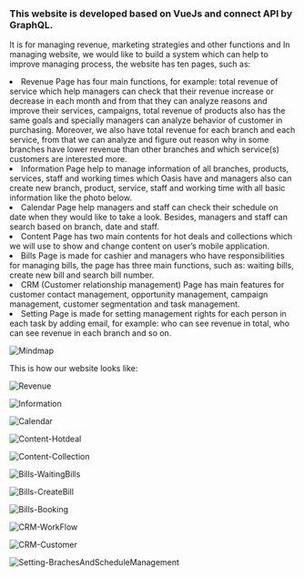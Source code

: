 
<h3> This website is developed based on VueJs and connect API by GraphQL.</h3>

It is for managing revenue, marketing strategies and other functions and In managing website, we would like to build a system which can help to improve managing process, the website has ten pages, such as:
  <li> Revenue Page has four main functions, for example: total revenue of service which help managers can check that their revenue increase or decrease in each month and from that they can analyze reasons and improve their services, campaigns, total revenue of products also has the same goals and specially managers can analyze behavior of customer in purchasing. Moreover, we also have total revenue for each branch and each service, from that we can analyze and figure out reason why in some branches have lower revenue than other branches and which service(s) customers are interested more. </li>
 <li> Information Page help to manage information of all branches, products, services, staff and working times which Oasis have and managers also can create new branch, product, service, staff and working time with all basic information like the photo below. </li>
 <li> Calendar Page help managers and staff can check their schedule on date when they would like to take a look. Besides, managers and staff can search based on branch, date and staff. </li>
 <li> Content Page has two main contents for hot deals and collections which we will use to show and change content on user’s mobile application.</li>
 <li> Bills Page is made for cashier and managers who have responsibilities for managing bills, the page has three main functions, such as: waiting bills, create new bill and search bill number. </li>
 <li> CRM (Customer relationship management) Page has main features for customer contact management, opportunity management, campaign management, customer segmentation and task management. </li>
 <li> Setting Page is made for setting management rights for each person in each task by adding email, for example: who can see revenue in total, who can see revenue in each branch and so on. </li>
 
 ![Mindmap]()
 
 This is how our website looks like:
 
![Revenue](https://lh3.googleusercontent.com/6unHfm2O2AcqXAC7WDQMS8BXb6jYJDSNq27ysSHvmKOm7KiZpbCvJLTfdK89rzqKmDnm6c-UKrNsXd7mm5nCDAehZGch98s1bmfDzAitPNLn-3zxog1aNENn_3f5pD1ZQVCqjaNChsravvIMT28rQvYtmmh8xON_WPhac2Ha3yk6qykGH83Q_MQlKFNr0zFYDDQSheVDCU0RxkRV6KNsSnkiUXxBaS3kHoVxIJnC5JqRqVJpbXOrhTVYMAEtHbuJ77TtTU_wdEJT-A4-ZcJAXmJ85X9PjxQoLqQYMeIvG1QkSG20ATaZuVA798dPKnMPiCfeh_Uh2DDRLJgCfF2zHBXJQAm0ZgHo77SoiS1odQMpxY_EkzJ1iv0PQ4dTcqnXEHudbFnG28-1Nki2sUo8KnIbgzaO9OKoUaHIP9Qg15coE3XjP6Dtg90Yxlw_UmseDVjZxO5fUdIiI-OVdc4VWHFl6HzcSJ-7V6R-yI3oXwOpwg0UodGIak8ZcVatA03EfReKIUoDA5NFE633-vXXzQbCa2UCdZ34DDznl0lH7QNTNUqDEng_3W8cIo6RvhXaReVsw9JJyWTVYKZnMXYXyK0BMFX8FMkhbLlpYAnP-3eMawMyC5QvbghpnNR7cj_Reb6Sh--leTssQGbgWUWhRbNnYi-E86zbkDbVyT3dpDnqWiADyBvbh7aXm0ftCA=w610-h896-no)

![Information](https://lh3.googleusercontent.com/mXQ_HwwhyPrBAecOmlZUIcMaxMzrNwcLXi8ZGYKD8u5xI__ECpn8yCJo_JwmHRsHUtx6wGFIg-ylxATXvhS2eRfBPzohtwgYtP-HtSYj6sZHac8I_SHLOoFmUQk4zmTzhRdI8-nHLxRTmY1RDKVVMiYPSiq4WIzXaRYcI2qePboYoshfhoxSN2CAOUY6zkL7Z3lsNsWFtEgIZFchSUFDALNF71cFz99dWec3qvS0U9_AOYIVEZPr_KovLIt6zFK-AxrxxAM5dZAasNKmRs2nlW1H-ySmuE2VKkKuzPAt4IoCaJPQmaqpZSURsgNKmPjclsj0jUr4MQvc0y8PYZ7udxzs1MSG12b4iQ3Wp7YRSRxAio__tzJjBwDZetkI9we68kBtphy2k4ddvzs5GLG1bQWguDMBzO1y13_fjWiEUV36lYP0yL_a-xttQz9iokGpDKhhMf4wmYL__HR_DKb1zXZkbiCbi887sAYStrg8xl5sHz92nEW6AC7EI8PxUTCQss_6LbGk8iJKqsl3yHxtaVOjj8jEcLLa8uhaMtH5F0teM278M1voGadmg21rljb9g6-eX1op66MS10wsHkaJOeMaMKy3dBSex82494K7uLe1oNRrHZxbAg_gtRHLe5wqQV7dkaS_wNSowN_HKzL7ef_Dc5il70Guu4RQZN7GUA1Eu847WlBxE1UkJAzKUQ=w610-h896-no)

![Calendar](https://lh3.googleusercontent.com/6Ic_MRrWd9wcJTEYz2RQ2FKPt3kNMIPq3rQtBGZ6sX0g2Ldaf-AATXzdqimiK-EQydjJsy9YQIlpIhDk506DG6LaiRn3S1bGAPo57uv2pLau9coK8DC6zYze6dVVqNsWkLRTtWYb817Yk8Mj9x8tjqlA51E0S5FfFWWpc9Hq3mXGDdES_behR7ADFTe4Oy5QyJgg3Knbn6pLdj-3_m9w4VdCByBc0DYPaz7niYCaKQ9qgvXrTYbMrsoSyMEI78FNCAiFM4vNXu_84ICjgo7cr1ZNNKR5efGnISlkYiC7N4Nzm8rbnuZoFJttpOgWpJ4HrvU9o5oPx0YhlfxdgN3QXSNRsWB7j3xB1lL7iu9j5fF83NOuN32xxZI8GUs1rdmRW8rZSuF0Yzg5pj3YLOcuaHHSe-KIfD2K82xVQFRuFLR49Bh2l_GUf5LJbUgS0cHaB37XVrcDg4Jn1u9xh2IbkTZH4wY3MCRS96bYSYwjVs_V3Yc5msrfSdsZv2YnAth3-ZtDEd9tS-h144E5LsYmjP35IRwc0hOc6cZ7cwPvl_7bpea6rHUIiH8ZY8KkfnR7dxqDnMF-uFJY-4oUR7U2In3Y1vhQF50D5AhluVWVUtkx2KLhIUEHXbWCsAE-YhC8I5OxcLaADWqowSSQdCj_5Qreu-s2_Emz507E4asUMa-LRoz-IqN_gdv-gJ6-1Q=w610-h896-no)
 
![Content-Hotdeal](https://lh3.googleusercontent.com/-TXRflHeAOh06LQ4Yy-lsDKXCZEsDVxeA-5LB3OiIDV3jDdbQ3NEDg4yXrkiLHYWjjYPqukrmFg9d-OTNRlttxe-Es3tMdOhWC1ZsbQiZHbLq9xd8ljKg8h-gxJqKfx54FjBEaR1mTNCNVs2MXpMgPqOLyGCYXXYebfDvktlQottftV1WhjJXIgp8aX6REDR2oswQOSNrG8jabLD9b6PWLzc9kwcqPCj0gXQRRdrbekh1edoyxKCFLo6BmH8o1ebqU4rRTuOiwzdiyi18VLA14wQUHIYoN9K9GOPkdlcXMAuQ0I-6HleZ8d9XyJi_rDHlPpLSlPcqogl39UdtY7SXH6jm-Jw0By5KCzxMAlRMRsAYXGDBGJn1Ocm4iRCnJXdnzv82Jz7KAeveKrEAEdSRpd8-xOh3MKkQ2TlyCu7AVHviaRJrUtTcZJeKLrGu8fhwp_ZMKh9uC3uE6EF5R6LecZH15eEvOJGq2CUGJ3UvN2TzhJY_3HHMvnowgfJvM2-I3_qosEqjPJ6FUGS5kknn8lVXFEcoC96zGUL-RD-I-2EiZ9z_DrqXvIS_nF8hvWtQyWwJUFSbjZmNCqvjV4Q7jLZJeNxrQtTytZSCh4vfdYyKIDK3TH10tcn7J85jTv8Q0i-HmKauo0nF6CYjMNWDYKrTUd0ypuZhcoqGI4RrY32lL_HIVrJP8z496q7Yw=w610-h896-no)

![Content-Collection](https://lh3.googleusercontent.com/iVbIyxG8Og0aaqARfzN0KI_irhQe6glR5GuyymEsRiQfGQZoxqi1d9XbPXnZE0aG19Zrhm3Jvh9zCdRGuAbW4RXFuXx8kb8LKgR8PjI0PrBL07rhfNXleZvKcfTevLQ-0VnKEhVxg09bZKij7BditFPWJluKz974nqaaLBasdKUofnlOxaa8V20aXdDtsJRwGBdP4SOK-rfEs_SgTabyMffBjaromQt42joXh1JOhnbMiEKhmq4spXkp9d_4MQtQmOtJP1bYRLesqDqqK8qyimcZXYgexlb-VPqBsMYYKf_nZztlrHFeFfL70-s3HOeZmlQojMFkeQQNm9fj3aM7GOfKEfQByJhlWPcS9I7Xn0sxMCgeXfntgV8dQOm6H_G4yDobHWlZJ5tPqj6iJxMC5IaiEQ3hFhVwitDXZ0jNeHHLJHvEIwGGhODtAQJc3QBd18HrNWV9KcSjF2Yk5u4scSFyioEY1DTssDopjYsQML8Ek8QE3DnLoWG5-6YsjOg9pNsb3Tv4VMGHNXioND9NcDT27phJE-BR-8ma3Zz-ycSUeI0lDLH8aYQ24bT7oan4DapDQokl0vTetUsKJEsMFyjJg7varyZIwdYy69_PEBaAfdOnqqADH-UkDH9mne2FDlGOFqgf8F90bZdux2-ysOTSgXaIl0WBmHYMnjtccJ4OjYDf62REm9JQmw0jLg=w610-h896-no)

![Bills-WaitingBills](https://lh3.googleusercontent.com/yrnV2Y8txR9xCG4kYIV1hRuLIQb2xUD_AAkP9RS-2YAmrNAoJLOIGjR6Vr5kId3t_yzFiCyxybohBRuljUq_xn1CdFgnzsc_wZKLXQMP6pCF-r-iA1M-JJe0GcYiWuW1jFVdn6C_5PL7cla7o82n7UAL9l5kfb8mwfls5dah1XwwqtHox3huro2P5HjzR6628-jzhYcFCoQLZuO51VFbPcMuMSqUZ99WqEQq5uGSoyM-cVQmxn809AWgn8CZgQjFkKoHkCi3wwQ-l-hYI5jBLqNL80h6B-F98Td2VGvTOdRReg3y7m2CEMA4E34flLmHX6lug1sfNvt0X4OxVs9nYq_FxMEjWnQWEunuwIEoxnuobRbk8gc0ZPvnnfHTtwYWCZGO1ppuLfheyw2DrqJ9YAfc946rAzK-5CPLs_PcANEEvu3aRfzH_-B8Yp8Kosz9gaaXlMnChg8IcwDui1M8egZqITi94b3W8fhY6mTAdRvvJtn9oEwCgKSA9unuR3tyVUmHrdgJtKckgdvhbfF-_KS2HlQJOV8aWQr1uVnCWgHyCTN1AF0TkNwEqx-RM_dxhamwjbHLcxojB2d7g-xtZyVV9VUr05TvDpITMWsFlsc6BqdYlVOmhw-huGw3amUTrBUtVLeE_egYzxKgSyhxkmXKE_sdaDFIMP4JAhj0KJPSchPdz5DU6R-JUplLoQ=w610-h896-no)

![Bills-CreateBill](https://lh3.googleusercontent.com/yrnV2Y8txR9xCG4kYIV1hRuLIQb2xUD_AAkP9RS-2YAmrNAoJLOIGjR6Vr5kId3t_yzFiCyxybohBRuljUq_xn1CdFgnzsc_wZKLXQMP6pCF-r-iA1M-JJe0GcYiWuW1jFVdn6C_5PL7cla7o82n7UAL9l5kfb8mwfls5dah1XwwqtHox3huro2P5HjzR6628-jzhYcFCoQLZuO51VFbPcMuMSqUZ99WqEQq5uGSoyM-cVQmxn809AWgn8CZgQjFkKoHkCi3wwQ-l-hYI5jBLqNL80h6B-F98Td2VGvTOdRReg3y7m2CEMA4E34flLmHX6lug1sfNvt0X4OxVs9nYq_FxMEjWnQWEunuwIEoxnuobRbk8gc0ZPvnnfHTtwYWCZGO1ppuLfheyw2DrqJ9YAfc946rAzK-5CPLs_PcANEEvu3aRfzH_-B8Yp8Kosz9gaaXlMnChg8IcwDui1M8egZqITi94b3W8fhY6mTAdRvvJtn9oEwCgKSA9unuR3tyVUmHrdgJtKckgdvhbfF-_KS2HlQJOV8aWQr1uVnCWgHyCTN1AF0TkNwEqx-RM_dxhamwjbHLcxojB2d7g-xtZyVV9VUr05TvDpITMWsFlsc6BqdYlVOmhw-huGw3amUTrBUtVLeE_egYzxKgSyhxkmXKE_sdaDFIMP4JAhj0KJPSchPdz5DU6R-JUplLoQ=w610-h896-no)

![Bills-Booking](https://lh3.googleusercontent.com/pHg7VOXQLvp88vM968GhobxOYBiTLqCKD0DXJ4wlqwTHbYnCwddIss-rXsFdQR9Ye1KAzIWsyZryhY4qVKw4lw9kGbK1GYtgaMX_x66YuRrszghP8fzaKpIdga4jQV6qIKSdjGCOCjMgmuQsW_8GC7J7d-jisyYC_2kC9Q9rL9PUEL4wh6uH5Y-g_vVTHH44m4VZVDiwti8PJFDCpqWpI_a2Jm7q2_R3HsrE2OHcMYbysJoj0Kc58eCHFMZScS1YHiHopaJEsk6ecsdl5-g6gNqzx9vxTdGSjrxzF2FPDO0UXShw0iWH7VSrCh-QiR-Dy44roRyrMflqkmqBH9DaA3D3kQdTnNCLySyxmep46T8-twLVon01ZjCDkdBe5VyjRR7nPvf530nmQhKXbVdnVukVoOi3aDUkDK44P8Cn7zj1h0up4LzWt3lwxI82XwztGddeDfW6cdu_U9QlzzkzEWMQtqdq4tovQHRmaCQ4TGkGw05jna_sZADDQmOZ8Prj4hnIKo1Xi3yQ1h33ifqyGDwgmcsXATfjbEIUhpgzcxG1GQEB7Y8p3zNKuGb6HeNkDT50bsAmLEvdF8mRXdoWX_eQnYhyoglJWlT6GfUPDbX3AGasfBF-WHKt1CoOULgrqpqImQD1wfI8Prr_3jTqA9DcjgOCDBv1pGsNs_3M70bM0DsxJd_9PAU9o3IT9A=w610-h896-no)

![CRM-WorkFlow](https://lh3.googleusercontent.com/1eBJGlwusUXfrqm84Hxz1w1gLuoL6RA7V6rwb1IDWymglpmYt35eDK2peFMsRnnvSdvEnJbxHeHSC6lxflofVcfD0-g8w9wsZKXrBgHQUH2u6MXjR7jFsvjZVPqoW4A81P38ut9yZM_XSKDMBZ1Nb5P7bSs351Lci_XuWfzV4vMKUbMyCL4Hq8rVHq0X28-Zk6v3LpT64tl5B8n7LdzlfT3sOvJiKfCr0ZbBehs8Mk1QIJmtD54kf8MdRIBQpXDXxCiX7CeZLkFSzzk_EROJIa5c6NNNlzSqTEOphXUjgFBr9hMbxRwZdGRK5SXJQ8SdoW3NXrPq_hXChyH0R9zwCIirAGuUGyYz4u-D0dYR1phGmRXceVGrd1xezrksCL1HkdIsGc7zEmQx0A3U9793hWtoZL-AQo7NgAjH9rMWkvoQmDhFdJqTCCDuii10Bp5cDt5IAtPG2I290wkcB_5ZzBXd0q9ssP9DxHk_f-AhQR9FTEWZPOsDtPPqzqotUcYjqS8g4fF8cI7EGya8RzV53rf0qeMHsuo3dC6381UvWv8a9yx4KttraFYuFUHWKm8vqGzfK7spsfwOD9BhHF3eiFFZc45BbrHBGl25OzVtyJ82F3pbuziOpGOu6rw6f62Awa8Cxs8W8BPCD_axTUcSRhPb07G7lBSHxaTrU3nc86SiAwgGwO20nL_Iy1aNOA=w610-h896-no)

![CRM-Customer](https://lh3.googleusercontent.com/tlFPQMpbSQ8LMk6Mn3grzNXQenaZ7B8kzDvOVJfyvS9g7w_iUljq379_cdrPIMSDUHq28bF_zkPzdjBScX6FyPcQSzzs43lh6gs6pZc-M4Gn0nydKwl6VfMwE23ep8HjOXwcDu8wUUGHRdwQLEXDUzeTFJ2VHSqxWI9UCGklyiz-e39ZZCKT_y87QxoKgqENS5YBpOJbbgyyt_Pf_B-7-ubzuuW8zbcr_fqCmyDgjDHucg1sP_sbmJZ01fJyNVAB1Dc-_suFznin4qYEaUDPzdB0rlgUoIWAO6Uko3wBqWU2NGeqiIQm3NLksDLUqKsqb4qnnz-3PIREBVM9ryWfIvLGiHc6V408Q5vyoM4deJQifg75IQbmixoVjeAkaIDcHb5fhsynkoPpyljoaXvxvh1V9gsQs3aLtZR2VdNl5NJDUDBvyBHfv7zUzKX1PhzB60RLZNTPFm_YmZjiPzF6sTagahqIXvP3jaYxqjNdligYLOcMcBlufQbDfuWh3rKO6YOnw1I38BhdjjnMYWbvYcCevsC8u_OFdmyA8WTHJ8nBmTmIVpdCbOiiqPdRch3h5vB8rDSmK6myE5kwWSo-aacsOZmDpapQAWDXaGKUe7eaaT_UZesj6IizJ-azZy9SUi21BwJbwq-SlE4YVDgEQh-8GSSzNhgx4qP4CbV91qT6AXtZxM5jEGZpi9ByHw=w610-h896-no)


![Setting-BrachesAndScheduleManagement](https://lh3.googleusercontent.com/AY8dAyUj4igEu8LNP0tSBUGo67dXMBTyRoEGLAYlIncKfORtI6b_q3zIVgtOSejdzxw31NZBvCpeEY7RbNrpn4PhNZj7oYiO9RWDrL40gxG6raULJEQzta2f9lg1m_QuGEpgVMbwiY1v1JQfxhAPUtecFcgl_0ZaisLC7eYn7C093h1HTLVQ64718GxqCZTMGGCO-SjexQrjJR_sqI8preAE4XAzWTVaNQRxA2oNdywNtQOWI4C8x5Ep2BVcRKUcmCIW6KkBLPFD3u_UnPTJrPP5shSAxUTDk2OIuJEuFGorDMLxp7ByE9kID0UEhJDhQ69BA56UGUyECEbGuQUf3mOlmAYs73yCItRY2fdomomC7mpRp5gAg2TRK2g1dIxJzH8cBxocHwRce3aQrOvLfG4QzcHN7apPCpzs98wtb6ndniEW5OKQHLuJ931ou8u2apwK6FbIor3zWGUywhBclMkZx5Qp03WqoURLAL9yOAl3dvH-tlvmcJmzA2QWHdi4fsFIexexJ1Xx88P8bK6ey2_lYB-Q8VTrETgImkD9ZydOUwtPCy1RcbJ7Bw4CVvS6-gcmQOHOL6xJfPO4OEMl8yCMlZ1p1GOxBW8XG_bqX74rQUcZpDujc2Pl-8RLkbdyqyRjUSoDoYx13oZkMW8dTPfTBSKzdJZHfS66NPXv9b1S8duVD-pRkbKOzvIl9w=w610-h896-no)

  
  
